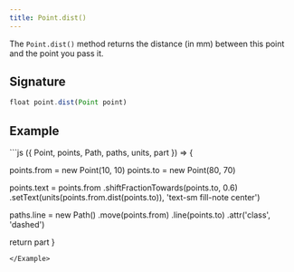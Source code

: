 ```yaml
---
title: Point.dist()
---
```


The `Point.dist()` method returns the distance (in mm) between this point and
the point you pass it.

## Signature

```js
float point.dist(Point point)
```

## Example

<Example caption="An example of the Point.dist() method">
```js
({ Point, points, Path, paths, units, part }) => {

  points.from = new Point(10, 10)
  points.to = new Point(80, 70)
  
  points.text = points.from
    .shiftFractionTowards(points.to, 0.6)
    .setText(units(points.from.dist(points.to)), 'text-sm fill-note center')
  
  paths.line = new Path()
    .move(points.from)
    .line(points.to)
    .attr('class', 'dashed')
  
  return part
}
```
</Example>


